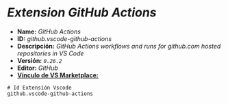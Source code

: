 <!-- Autor: Daniel Benjamin Perez Morales -->
<!-- GitHub: https://github.com/DanielBenjaminPerezMoralesDev13 -->
<!-- Gitlab: https://gitlab.com/DanielBenjaminPerezMoralesDev13 -->
<!-- Correo electrónico: danielperezdev@proton.me -->

# ***Extension GitHub Actions***

- **Name:** *GitHub Actions*
- **ID:** *github.vscode-github-actions*
- **Descripción:** *GitHub Actions workflows and runs for github.com hosted repositories in VS Code*
- **Versión:** *`0.26.2`*
- **Editor:** *GitHub*
- **[Vínculo de VS Marketplace:](https://marketplace.visualstudio.com/items?itemName=GitHub.vscode-github-actions "https://marketplace.visualstudio.com/items?itemName=GitHub.vscode-github-actions")**

```plaintext
# Id Extensión Vscode
github.vscode-github-actions
```
